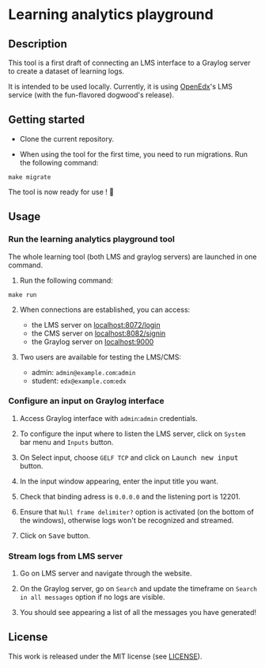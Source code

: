 # Learning analytics playground

## Description

This tool is a first draft of connecting an LMS interface to a Graylog server to create a dataset 
of learning logs.

It is intended to be used locally. 
Currently, it is using [OpenEdx](https://github.com/openfun/openedx-docker)'s LMS service 
(with the fun-flavored dogwood's release).

## Getting started

- Clone the current repository.

- When using the tool for the first time, you need to run migrations. Run the following command:

```
make migrate
```

The tool is now ready for use ! :rocket:

## Usage

### Run the learning analytics playground tool

The whole learning tool (both LMS and graylog servers) are launched in one command. 

1. Run the following command:

```
make run
```

2. When connections are established, you can access:

    * the LMS server on [localhost:8072/login](http://localhost:8072/login)
    * the CMS server on [localhost:8082/signin](http://localhost:8072/signin)
    * the Graylog server on [localhost:9000](http://localhost:9000)


3. Two users are available for testing the LMS/CMS:

    * admin: `admin@example.com`:`admin`
    * student: `edx@example.com`:`edx`


### Configure an input on Graylog interface

1. Access Graylog interface with `admin`:`admin` credentials.

2. To configure the input where to listen the LMS server, click on `System` bar menu and `Inputs`
button.

3. On Select input, choose `GELF TCP` and click on <kbd>Launch new input</kbd> button. 

4. In the input window appearing, enter the input title you want.

5. Check that binding adress is `0.0.0.0` and the listening port is 12201. 

6. Ensure that `Null frame delimiter?` option is activated (on the bottom of the windows), 
otherwise logs won't be recognized and streamed.

7. Click on <kbd>Save</kbd> button.

### Stream logs from LMS server

1. Go on LMS server and navigate through the website.

2. On the Graylog server, go on `Search` and update the timeframe on `Search in all messages` 
option if no logs are visible. 

3. You should see appearing a list of all the messages you have generated!

## License

This work is released under the MIT license (see [LICENSE](./LICENSE)).
